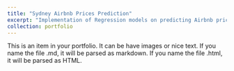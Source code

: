 ```yaml
---
title: "Sydney Airbnb Prices Prediction"
excerpt: "Implementation of Regression models on predicting Airbnb prices in Sydney<br/><img src='/images/Airbnbs-in-Sydney.png'>"
collection: portfolio
---
```


This is an item in your portfolio. It can be have images or nice text. If you name the file .md, it will be parsed as markdown. If you name the file .html, it will be parsed as HTML. 

